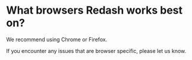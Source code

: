 # What browsers Redash works best on?

We recommend using Chrome or Firefox.

If you encounter any issues that are browser specific, please let us know.
